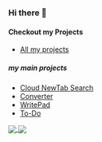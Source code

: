 ### Hi there 👋
#### Checkout my Projects 
 - <a href="https://github.com/CloudGlitch?tab=repositories">All my projects</a>
##### my main projects 
 - <a href="https://github.com/CloudGlitch/NewTabSearch">Cloud NewTab Search</a>
 - <a href="https://github.com/CloudGlitch/converter">Converter</a>
 - <a href="https://github.com/CloudGlitch/WritePad">WritePad</a>
 - <a href="https://github.com/CloudGlitch/ToDo">To-Do</a>

<!--🔭 I’m currently working on <a href="https://github.com/CloudGlitch">Nothing</a>-->

<a href="https://github.com/CloudGlitch">
  <img align="center" src="https://github-readme-stats.vercel.app/api?username=CloudGlitch&theme=dark&show_icons=true" />
 <img align="center" src="https://github-readme-stats.vercel.app/api/top-langs/?username=CloudGlitch"/>
</a>
<!--
**CloudGlitch/CloudGlitch** is a ✨ _special_ ✨ repository because its `README.md` (this file) appears on your GitHub profile.

Here are some ideas to get you started:

- 🔭 I’m currently working on ...
- 🌱 I’m currently learning ...
- 👯 I’m looking to collaborate on ...
- 🤔 I’m looking for help with ...
- 💬 Ask me about ...
- 📫 How to reach me: ...
- 😄 Pronouns: ...
- ⚡ Fun fact: ...
-->
